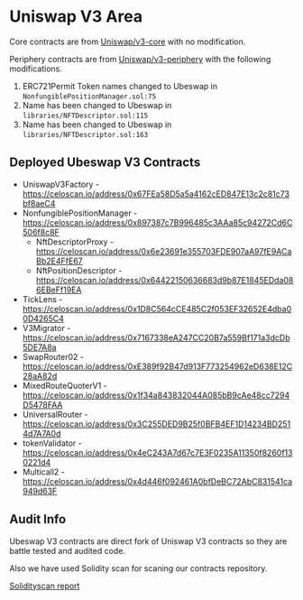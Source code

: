 # Uniswap V3 Area

Core contracts are from [Uniswap/v3-core](https://github.com/Uniswap/v3-core) with no modification.

Periphery contracts are from [Uniswap/v3-periphery](https://github.com/Uniswap/v3-core) with the following modifications.

1. ERC721Permit Token names changed to Ubeswap in `NonfungiblePositionManager.sol:75`
2. Name has been changed to Ubeswap in `libraries/NFTDescriptor.sol:115`
3. Name has been changed to Ubeswap in `libraries/NFTDescriptor.sol:163`

## Deployed Ubeswap V3 Contracts

- UniswapV3Factory - https://celoscan.io/address/0x67FEa58D5a5a4162cED847E13c2c81c73bf8aeC4
- NonfungiblePositionManager - https://celoscan.io/address/0x897387c7B996485c3AAa85c94272Cd6C506f8c8F
  - NftDescriptorProxy - https://celoscan.io/address/0x6e23691e355703FDE907aA97fE9ACaBb2E4FfE67
  - NftPositionDescriptor - https://celoscan.io/address/0x64422150636683d9b87E1845EDda086EBeFf19EA
- TickLens - https://celoscan.io/address/0x1D8C564cCE485C2f053EF32652E4dba00D4265C4
- V3Migrator - https://celoscan.io/address/0x7167338eA247CC20B7a559Bf171a3dcDb5DE7A8a
- SwapRouter02 - https://celoscan.io/address/0xE389f92B47d913F773254962eD638E12C28aA82d
- MixedRouteQuoterV1 - https://celoscan.io/address/0x1f34a843832044A085bB9cAe48cc7294D5478FAA
- UniversalRouter - https://celoscan.io/address/0x3C255DED9B25f0BFB4EF1D14234BD2514d7A7A0d
- tokenValidator - https://celoscan.io/address/0x4eC243A7d67c7E3F0235A11350f8260f130221d4
- Multicall2 - https://celoscan.io/address/0x4d446f092461A0bfDeBC72AbC831541ca949d63F

## Audit Info

Ubeswap V3 contracts are direct fork of Uniswap V3 contracts so they are battle tested and audited code.

Also we have used Solidity scan for scaning our contracts repository. 

[Solidityscan report](https://solidityscan.com/published-report/project/98873171995978e7)